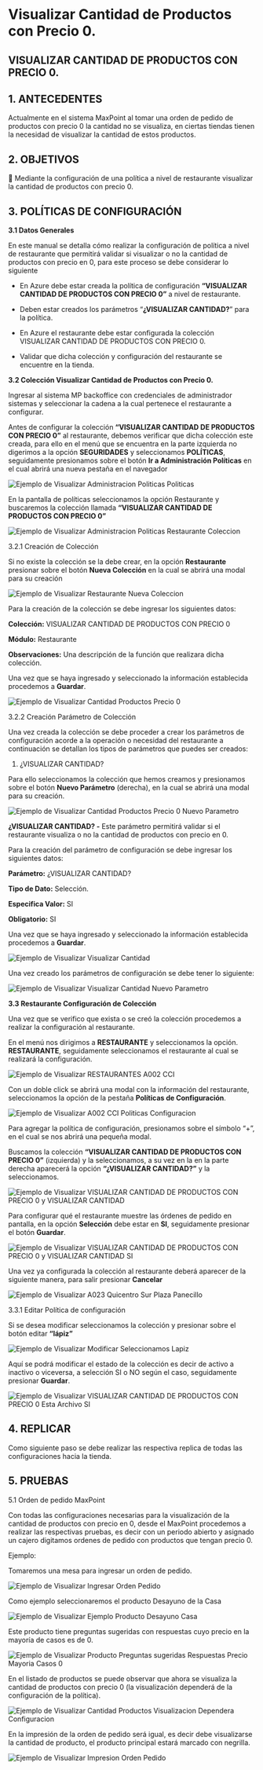 # Visualizar Cantidad de Productos con Precio 0.
## VISUALIZAR CANTIDAD DE PRODUCTOS CON PRECIO 0.
## 1. ANTECEDENTES

Actualmente en el sistema MaxPoint al tomar una orden de pedido de productos con precio 
0 la cantidad no se visualiza, en ciertas tiendas tienen la necesidad de visualizar la cantidad 
de estos productos.

## 2. OBJETIVOS

 Mediante la configuración de una política a nivel de restaurante visualizar la cantidad de productos con precio 0.

## 3. POLÍTICAS DE CONFIGURACIÓN

**3.1 Datos Generales**

En este manual se detalla cómo realizar la configuración de política a nivel de restaurante 
que permitirá validar si visualizar o no la cantidad de productos con precio en 0, para este 
proceso se debe considerar lo siguiente

* En Azure debe estar creada la política de configuración **“VISUALIZAR CANTIDAD DE PRODUCTOS CON PRECIO 0”** a nivel de restaurante.

* Deben estar creados los parámetros “**¿VISUALIZAR CANTIDAD?**” para la política.

* En Azure el restaurante debe estar configurada la colección VISUALIZAR CANTIDAD DE PRODUCTOS CON PRECIO 0.

* Validar que dicha colección y configuración del restaurante se encuentre en la 
tienda.

**3.2 Colección Visualizar Cantidad de Productos con Precio 0.**

Ingresar al sistema MP backoffice con credenciales de administrador sistemas y seleccionar 
la cadena a la cual pertenece el restaurante a configurar.

Antes de configurar la colección **“VISUALIZAR CANTIDAD DE PRODUCTOS CON PRECIO 0”** al restaurante, debemos verificar que dicha colección este creada, para ello en 
el menú que se encuentra en la parte izquierda no digerimos a la opción **SEGURIDADES**
y seleccionamos **POLÍTICAS**, seguidamente presionamos sobre el botón **Ir a 
Administración Políticas** en el cual abrirá una nueva pestaña en el navegador

![Ejemplo de Visualizar Administracion Politicas Politicas](<Visualizar Administracion Politicas Politicas.png>)

En la pantalla de políticas seleccionamos la opción Restaurante y buscaremos la colección 
llamada **“VISUALIZAR CANTIDAD DE PRODUCTOS CON PRECIO 0”**

![Ejemplo de Visualizar Administracion Politicas Restaurante Coleccion](<Visualizar Administracion Politicas Restaurante Coleccion.png>)

3.2.1 Creación de Colección

Si no existe la colección se la debe crear, en la opción **Restaurante** presionar sobre el 
botón **Nueva Colección** en la cual se abrirá una modal para su creación

![Ejemplo de Visualizar Restaurante Nueva Coleccion](<Visualizar Restaurante Nueva Coleccion.png>)

Para la creación de la colección se debe ingresar los siguientes datos:

**Colección:** VISUALIZAR CANTIDAD DE PRODUCTOS CON PRECIO 0

**Módulo:** Restaurante

**Observaciones:** Una descripción de la función que realizara dicha colección.

Una vez que se haya ingresado y seleccionado la información establecida procedemos a **Guardar**.

![Ejemplo de Visualizar Cantidad Productos Precio 0](<Visualizar Cantidad Productos Precio 0.png>)

3.2.2 Creación Parámetro de Colección

Una vez creada la colección se debe proceder a crear los parámetros de configuración
acorde a la operación o necesidad del restaurante a continuación se detallan los tipos de 
parámetros que puedes ser creados:

1. ¿VISUALIZAR CANTIDAD?

Para ello seleccionamos la colección que hemos creamos y presionamos sobre el botón 
**Nuevo Parámetro** (derecha), en la cual se abrirá una modal para su creación.

![Ejemplo de Visualizar Cantidad Productos Precio 0 Nuevo Parametro](<Visualizar Cantidad Productos Precio 0 Nuevo Parametro.png>)

**¿VISUALIZAR CANTIDAD? -** Este parámetro permitirá validar si el restaurante 
visualiza o no la cantidad de productos con precio en 0.

Para la creación del parámetro de configuración se debe ingresar los siguientes datos:

**Parámetro:** ¿VISUALIZAR CANTIDAD?

**Tipo de Dato:** Selección.

**Especifica Valor:** SI

**Obligatorio:** SI

Una vez que se haya ingresado y seleccionado la información establecida procedemos a **Guardar**.

![Ejemplo de Visualizar Visualizar Cantidad](<Visualizar Visualizar Cantidad.png>)

Una vez creado los parámetros de configuración se debe tener lo siguiente:

![Ejemplo de Visualizar Visualizar Cantidad Nuevo Parametro](<Visualizar Visualizar Cantidad Nuevo Parametro.png>)

**3.3 Restaurante Configuración de Colección**

Una vez que se verifico que exista o se creó la colección procedemos a realizar la 
configuración al restaurante.

En el menú nos dirigimos a **RESTAURANTE** y seleccionamos la opción. **RESTAURANTE**, seguidamente seleccionamos el restaurante al cual se realizará la configuración.

![Ejemplo de Visualizar RESTAURANTES A002 CCI](<Visualizar RESTAURANTES A002 CCI.png>)

Con un doble click se abrirá una modal con la información del restaurante, seleccionamos 
la opción de la pestaña **Políticas de Configuración**.

![Ejemplo de Visualizar A002 CCI Politicas Configuracion](<Visualizar A002 CCI Politicas Configuracion.png>)

Para agregar la política de configuración, presionamos sobre el símbolo “+”, en el cual se 
nos abrirá una pequeña modal.

Buscamos la colección **“VISUALIZAR CANTIDAD DE PRODUCTOS CON PRECIO 0”** (izquierda) y la seleccionamos, a su vez en la en la parte derecha aparecerá la opción 
**“¿VISUALIZAR CANTIDAD?”** y la seleccionamos.

![Ejemplo de Visualizar VISUALIZAR CANTIDAD DE PRODUCTOS CON PRECIO 0 y VISUALIZAR CANTIDAD](<Visualizar VISUALIZAR CANTIDAD DE PRODUCTOS CON PRECIO 0 y VISUALIZAR CANTIDAD.png>)

Para configurar qué el restaurante muestre las órdenes de pedido en pantalla, en la opción 
**Selección** debe estar en **SI**, seguidamente presionar el botón **Guardar**. 

![Ejemplo de Visualizar VISUALIZAR CANTIDAD DE PRODUCTOS CON PRECIO 0 y VISUALIZAR CANTIDAD SI](<Visualizar VISUALIZAR CANTIDAD DE PRODUCTOS CON PRECIO 0 y VISUALIZAR CANTIDAD SI.png>)

Una vez ya configurada la colección al restaurante deberá aparecer de la siguiente manera, 
para salir presionar **Cancelar**

![Ejemplo de Visualizar A023 Quicentro Sur Plaza Panecillo](<Visualizar A023 Quicentro Sur Plaza Panecillo.png>)

3.3.1 Editar Política de configuración

Si se desea modificar seleccionamos la colección y presionar sobre el botón editar **“lápiz”**

![Ejemplo de Visualizar Modificar Seleccionamos Lapiz](<Visualizar Modificar Seleccionamos Lapiz.png>)

Aquí se podrá modificar el estado de la colección es decir de activo a inactivo o viceversa, 
a selección SI o NO según el caso, seguidamente presionar **Guardar**.

![Ejemplo de Visualizar VISUALIZAR CANTIDAD DE PRODUCTOS CON PRECIO 0 Esta Archivo SI](<Visualizar VISUALIZAR CANTIDAD DE PRODUCTOS CON PRECIO 0 Esta Archivo SI.png>)

## 4. REPLICAR

Como siguiente paso se debe realizar las respectiva replica de todas las configuraciones hacia la tienda.

## 5. PRUEBAS 

5.1 Orden de pedido MaxPoint 

Con todas las configuraciones necesarias para la visualización de la cantidad de productos 
con precio en 0, desde el MaxPoint procedemos a realizar las respectivas pruebas, es decir 
con un periodo abierto y asignado un cajero digitamos ordenes de pedido con productos que 
tengan precio 0.

Ejemplo:

Tomaremos una mesa para ingresar un orden de pedido.

![Ejemplo de Visualizar Ingresar Orden Pedido](<Visualizar Ingresar Orden Pedido.png>)

Como ejemplo seleccionaremos el producto Desayuno de la Casa

![Ejemplo de Visualizar Ejemplo Producto Desayuno Casa](<Visualizar Ejemplo Producto Desayuno Casa.png>)

Este producto tiene preguntas sugeridas con respuestas cuyo precio en la mayoría de casos 
es de 0.

![Ejemplo de Visualizar Producto Preguntas sugeridas Respuestas Precio Mayoria Casos 0](<Visualizar Producto Preguntas sugeridas Respuestas Precio Mayoria Casos 0.png>)

En el listado de productos se puede observar que ahora se visualiza la cantidad de productos con precio 0 (la visualización dependerá de la configuración de la política).

![Ejemplo de Visualizar Cantidad Productos Visualizacion Dependera Configuracion](<Visualizar Cantidad Productos Visualizacion Dependera Configuracion.png>)

En la impresión de la orden de pedido será igual, es decir debe visualizarse la cantidad de 
producto, el producto principal estará marcado con negrilla.

![Ejemplo de Visualizar Impresion Orden Pedido](<Visualizar Impresion Orden Pedido.png>)